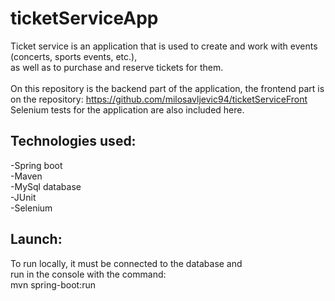 # ticketServiceApp
Ticket service is an application that is used to create and work with events (concerts, sports events, etc.),</br>
as well as to purchase and reserve tickets for them. </br></br>
On this repository is the backend part of the application, the frontend part is on the repository: https://github.com/milosavljevic94/ticketServiceFront 
</br>
Selenium tests for the application are also included here.

## Technologies used: 
-Spring boot</br>
-Maven</br>
-MySql database</br>
-JUnit</br>
-Selenium</br>

## Launch:
To run locally, it must be connected to the database and</br>
run in the console with the command:</br>
mvn spring-boot:run
